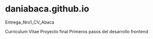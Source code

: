 # daniabaca.github.io
Entrega_Nro1_CV_Abaca

Curriculum Vitae 
Proyecto final
Primeros pasos del desarrollo frontend
